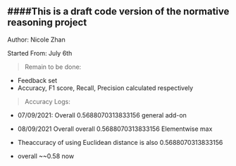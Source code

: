 

####This is a draft code version of the normative reasoning project
---

Author: Nicole Zhan

Started From: July 6th

> Remain to be done:

+ Feedback set
+ Accuracy, F1 score, Recall, Precision calculated respectively



> Accuracy Logs:

+ 07/09/2021: Overall 0.5688070313833156  general add-on
+ 08/09/2021 Overall overall 0.5688070313833156  Elementwise max



+ Theaccuracy of using Euclidean distance is also 0.5688070313833156
+ overall ~~0.58 now



